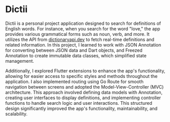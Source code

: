# Dictii

Dictii is a personal project application designed to search for definitions of English words. For instance, when you search for the word "love," the app provides various grammatical forms such as noun, verb, and more. It utilizes the API from [dictionaryapi.dev](https://dictionaryapi.dev) to fetch real-time definitions and related information. In this project, I learned to work with JSON Annotation for converting between JSON data and Dart objects, and Freezed Annotation to create immutable data classes, which simplified state management.

Additionally, I explored Flutter extensions to enhance the app's functionality, allowing for easier access to specific styles and methods throughout the application. I also implemented routing using Go Route for smooth navigation between screens and adopted the Model-View-Controller (MVC) architecture. This approach involved defining data models with Annotation, creating user interfaces to display definitions, and implementing controller functions to handle search logic and user interactions. This structured design significantly improved the app's functionality, maintainability, and scalability.
